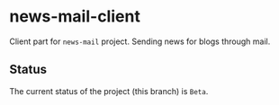 news-mail-client
================

Client part for `news-mail` project. Sending news for blogs through mail.

Status
------

The current status of the project (this branch) is `Beta`.
